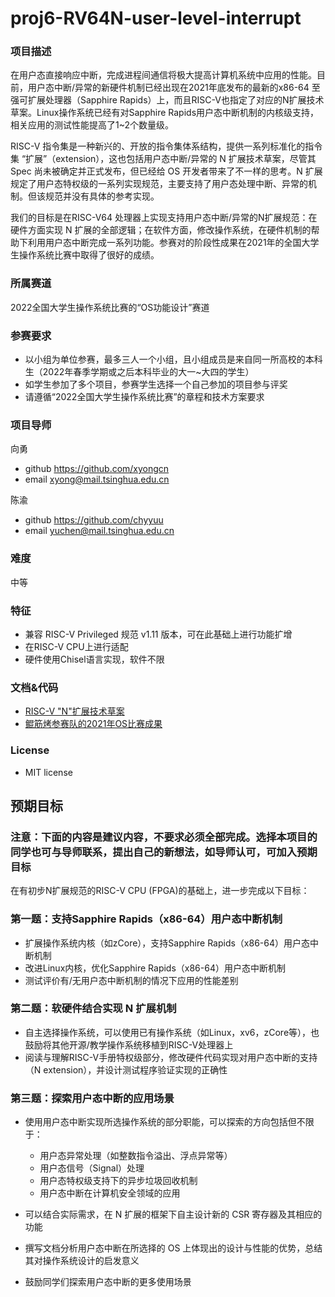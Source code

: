 # proj6-RV64N-user-level-interrupt

### 项目描述
在用户态直接响应中断，完成进程间通信将极大提高计算机系统中应用的性能。目前，用户态中断/异常的新硬件机制已经出现在2021年底发布的最新的x86-64 至强可扩展处理器（Sapphire Rapids）上，而且RISC-V也指定了对应的N扩展技术草案。Linux操作系统已经有对Sapphire Rapids用户态中断机制的内核级支持，相关应用的测试性能提高了1~2个数量级。

RISC-V 指令集是一种新兴的、开放的指令集体系结构，提供一系列标准化的指令集 “扩展”（extension），这也包括用户态中断/异常的 N 扩展技术草案，尽管其 Spec 尚未被确定并正式发布，但已经给 OS 开发者带来了不一样的思考。N 扩展规定了用户态特权级的一系列实现规范，主要支持了用户态处理中断、异常的机制。但该规范并没有具体的参考实现。

我们的目标是在RISC-V64 处理器上实现支持用户态中断/异常的N扩展规范：在硬件方面实现 N 扩展的全部逻辑；在软件方面，修改操作系统，在硬件机制的帮助下利用用户态中断完成一系列功能。参赛对的阶段性成果在2021年的全国大学生操作系统比赛中取得了很好的成绩。

### 所属赛道

2022全国大学生操作系统比赛的“OS功能设计”赛道

### 参赛要求

- 以小组为单位参赛，最多三人一个小组，且小组成员是来自同一所高校的本科生（2022年春季学期或之后本科毕业的大一~大四的学生）
- 如学生参加了多个项目，参赛学生选择一个自己参加的项目参与评奖
- 请遵循“2022全国大学生操作系统比赛”的章程和技术方案要求



### 项目导师

向勇

* github https://github.com/xyongcn
* email xyong@mail.tsinghua.edu.cn

陈渝

* github https://github.com/chyyuu
* email yuchen@mail.tsinghua.edu.cn


### 难度

中等



### 特征

- 兼容 RISC-V Privileged 规范 v1.11 版本，可在此基础上进行功能扩增
- 在RISC-V CPU上进行适配
- 硬件使用Chisel语言实现，软件不限



### 文档&代码

- [RISC-V "N"扩展技术草案](http://www.five-embeddev.com/riscv-isa-manual/latest/n.html)
- [鲲筋烤参赛队的2021年OS比赛成果](https://gitlab.eduxiji.net/carbon/project325618-89175)



### License

- MIT license



## 预期目标

### 注意：下面的内容是建议内容，不要求必须全部完成。选择本项目的同学也可与导师联系，提出自己的新想法，如导师认可，可加入预期目标

在有初步N扩展规范的RISC-V CPU (FPGA)的基础上，进一步完成以下目标：


### 第一题：支持Sapphire Rapids（x86-64）用户态中断机制

* 扩展操作系统内核（如zCore），支持Sapphire Rapids（x86-64）用户态中断机制
* 改进Linux内核，优化Sapphire Rapids（x86-64）用户态中断机制
* 测试评价有/无用户态中断机制的情况下应用的性能差别
 
### 第二题：软硬件结合实现 N 扩展机制

* 自主选择操作系统，可以使用已有操作系统（如Linux，xv6，zCore等），也鼓励将其他开源/教学操作系统移植到RISC-V处理器上
* 阅读与理解RISC-V手册特权级部分，修改硬件代码实现对用户态中断的支持（N extension），并设计测试程序验证实现的正确性

### 第三题：探索用户态中断的应用场景

* 使用用户态中断实现所选操作系统的部分职能，可以探索的方向包括但不限于：
  * 用户态异常处理（如整数指令溢出、浮点异常等）
  * 用户态信号（Signal）处理
  * 用户态特权级支持下的异步垃圾回收机制
  * 用户态中断在计算机安全领域的应用

* 可以结合实际需求，在 N 扩展的框架下自主设计新的 CSR 寄存器及其相应的功能
* 撰写文档分析用户态中断在所选择的 OS 上体现出的设计与性能的优势，总结其对操作系统设计的启发意义
* 鼓励同学们探索用户态中断的更多使用场景

